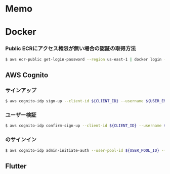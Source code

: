 # Memo

# Docker
### Public ECRにアクセス権限が無い場合の認証の取得方法
```bash
$ aws ecr-public get-login-password --region us-east-1 | docker login --username AWS --password-stdin public.ecr.aws
```

## AWS Cognito
### サインアップ
```bash
$ aws cognito-idp sign-up --client-id ${CLIENT_ID} --username ${USER_EMAIL} --password ${PASSWORD} --user-attribute "Name=email,Value=${USER_EMAIL}"
```
### ユーザー検証
```bash
$ aws cognito-idp confirm-sign-up --client-id ${CLIENT_ID} --username ${USER_EMAIL} --confirmation-code ${CONFIRMATION_CODE}
```
### のサインイン
```bash
$ aws cognito-idp admin-initiate-auth --user-pool-id ${USER_POOL_ID} --client-id ${CLIENT_ID} --auth-flow ADMIN_USER_PASSWORD_AUTH --auth-parameters USERNAME=${USER_EMAIL},PASSWORD=${PASSWORD} --region ap-northeast-1
```

## Flutter
